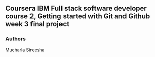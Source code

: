 ## Coursera IBM Full stack software developer course 2, Getting started with Git and Github week 3 final project

### Authors
Mucharla Sireesha
